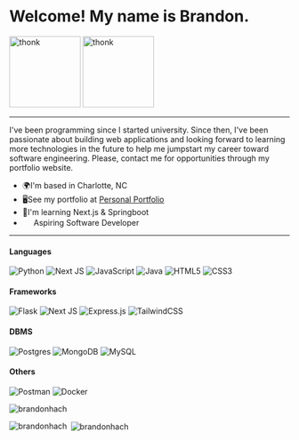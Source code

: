 Welcome! My name is Brandon.
====================================================================================================================================

 <img src="https://github.com/brandonhach/brandonhach/assets/58790036/f3131214-49e3-4b76-a971-54c7d6a6c1f5" alt="thonk" width="128">
 <img src="https://github.com/brandonhach/brandonhach/assets/58790036/d7326d4c-c634-4345-b5a9-26f72dbb8176" alt="thonk" width="128"> 

--------------------------

I've been programming since I started university. Since then, I've been passionate about building web applications and looking forward to learning more technologies in the future to help me jumpstart my career toward software engineering. Please, contact me for opportunities through my portfolio website.

*   🌍I'm based in Charlotte, NC
*   🖥️See my portfolio at [Personal Portfolio](http://bh-phi.vercel.app/) <img src="https://user-images.githubusercontent.com/18350557/176309783-0785949b-9127-417c-8b55-ab5a4333674e.gif" width="16"/>
*   🧠I'm learning Next.js & Springboot
*   <img src="https://github.com/brandonhach/brandonhach/assets/58790036/477079b4-7053-48ba-b241-30755132a82f" width="16"> Aspiring Software Developer


--------------------------
#### Languages
![Python](https://img.shields.io/badge/python-3670A0?style=for-the-badge&logo=python&logoColor=ffdd54)
![Next JS](https://img.shields.io/badge/Next-black?style=for-the-badge&logo=next.js&logoColor=white)
![JavaScript](https://img.shields.io/badge/javascript-%23323330.svg?style=for-the-badge&logo=javascript&logoColor=%23F7DF1E)
![Java](https://img.shields.io/badge/java-%23ED8B00.svg?style=for-the-badge&logo=openjdk&logoColor=white)
![HTML5](https://img.shields.io/badge/html5-%23E34F26.svg?style=for-the-badge&logo=html5&logoColor=white)
![CSS3](https://img.shields.io/badge/css3-%231572B6.svg?style=for-the-badge&logo=css3&logoColor=white)

#### Frameworks
![Flask](https://img.shields.io/badge/flask-%23000.svg?style=for-the-badge&logo=flask&logoColor=white)
![Next JS](https://img.shields.io/badge/Next-black?style=for-the-badge&logo=next.js&logoColor=white)
![Express.js](https://img.shields.io/badge/express.js-%23404d59.svg?style=for-the-badge&logo=express&logoColor=%2361DAFB)
![TailwindCSS](https://img.shields.io/badge/tailwindcss-%2338B2AC.svg?style=for-the-badge&logo=tailwind-css&logoColor=white)

#### DBMS
![Postgres](https://img.shields.io/badge/postgres-%23316192.svg?style=for-the-badge&logo=postgresql&logoColor=white)
![MongoDB](https://img.shields.io/badge/MongoDB-%234ea94b.svg?style=for-the-badge&logo=mongodb&logoColor=white)
![MySQL](https://img.shields.io/badge/mysql-4479A1.svg?style=for-the-badge&logo=mysql&logoColor=white)

#### Others
![Postman](https://img.shields.io/badge/Postman-FF6C37?style=for-the-badge&logo=postman&logoColor=white)
![Docker](https://img.shields.io/badge/docker-%230db7ed.svg?style=for-the-badge&logo=docker&logoColor=white)

<p align="left"> <img src="https://komarev.com/ghpvc/?username=brandonhach&label=Profile%20views&color=0e75b6&style=flat" alt="brandonhach" /> </p>
<p><img align="left" src="https://github-readme-stats.vercel.app/api/top-langs?username=brandonhach&show_icons=true&locale=en&layout=compact" alt="brandonhach" /></p>

<p>&nbsp;<img align="center" src="https://github-readme-stats.vercel.app/api?username=brandonhach&show_icons=true&locale=en" alt="brandonhach" /></p>


